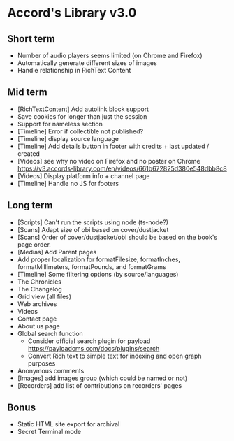 # Accord's Library v3.0

## Short term

- Number of audio players seems limited (on Chrome and Firefox)
- Automatically generate different sizes of images
- Handle relationship in RichText Content

## Mid term

- [RichTextContent] Add autolink block support
- Save cookies for longer than just the session
- Support for nameless section
- [Timeline] Error if collectible not published?
- [Timeline] display source language
- [Timeline] Add details button in footer with credits + last updated / created
- [Videos] see why no video on Firefox and no poster on Chrome https://v3.accords-library.com/en/videos/661b672825d380e548dbb8c8
- [Videos] Display platform info + channel page
- [Timeline] Handle no JS for footers

## Long term

- [Scripts] Can't run the scripts using node (ts-node?)
- [Scans] Adapt size of obi based on cover/dustjacket
- [Scans] Order of cover/dustjacket/obi should be based on the book's page order.
- [Medias] Add Parent pages
- Add proper localization for formatFilesize, formatInches, formatMillimeters, formatPounds, and formatGrams
- [Timeline] Some filtering options (by source/languages)
- The Chronicles
- The Changelog
- Grid view (all files)
- Web archives
- Videos
- Contact page
- About us page
- Global search function
  - Consider official search plugin for payload https://payloadcms.com/docs/plugins/search
  - Convert Rich text to simple text for indexing and open graph purposes
- Anonymous comments
- [Images] add images group (which could be named or not)
- [Recorders] add list of contributions on recorders' pages

## Bonus

- Static HTML site export for archival
- Secret Terminal mode
